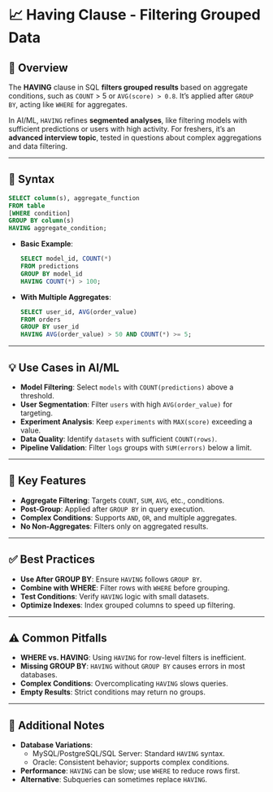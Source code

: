 # 📈 Having Clause - Filtering Grouped Data

## 🌟 Overview

The **HAVING** clause in SQL **filters grouped results** based on aggregate conditions, such as `COUNT` > 5 or `AVG(score) > 0.8`. It’s applied after `GROUP BY`, acting like `WHERE` for aggregates.

In AI/ML, `HAVING` refines **segmented analyses**, like filtering models with sufficient predictions or users with high activity. For freshers, it’s an **advanced interview topic**, tested in questions about complex aggregations and data filtering.

---

## 📜 Syntax

```sql
SELECT column(s), aggregate_function
FROM table
[WHERE condition]
GROUP BY column(s)
HAVING aggregate_condition;
```

- **Basic Example**:
  ```sql
  SELECT model_id, COUNT(*)
  FROM predictions
  GROUP BY model_id
  HAVING COUNT(*) > 100;
  ```
- **With Multiple Aggregates**:
  ```sql
  SELECT user_id, AVG(order_value)
  FROM orders
  GROUP BY user_id
  HAVING AVG(order_value) > 50 AND COUNT(*) >= 5;
  ```

---

## 💡 Use Cases in AI/ML

- **Model Filtering**: Select `models` with `COUNT(predictions)` above a threshold.
- **User Segmentation**: Filter `users` with high `AVG(order_value)` for targeting.
- **Experiment Analysis**: Keep `experiments` with `MAX(score)` exceeding a value.
- **Data Quality**: Identify `datasets` with sufficient `COUNT(rows)`.
- **Pipeline Validation**: Filter `logs` groups with `SUM(errors)` below a limit.

---

## 🔑 Key Features

- **Aggregate Filtering**: Targets `COUNT`, `SUM`, `AVG`, etc., conditions.
- **Post-Group**: Applied after `GROUP BY` in query execution.
- **Complex Conditions**: Supports `AND`, `OR`, and multiple aggregates.
- **No Non-Aggregates**: Filters only on aggregated results.

---

## ✅ Best Practices

- **Use After GROUP BY**: Ensure `HAVING` follows `GROUP BY`.
- **Combine with WHERE**: Filter rows with `WHERE` before grouping.
- **Test Conditions**: Verify `HAVING` logic with small datasets.
- **Optimize Indexes**: Index grouped columns to speed up filtering.

---

## ⚠️ Common Pitfalls

- **WHERE vs. HAVING**: Using `HAVING` for row-level filters is inefficient.
- **Missing GROUP BY**: `HAVING` without `GROUP BY` causes errors in most databases.
- **Complex Conditions**: Overcomplicating `HAVING` slows queries.
- **Empty Results**: Strict conditions may return no groups.

---

## 📝 Additional Notes

- **Database Variations**:
  - MySQL/PostgreSQL/SQL Server: Standard `HAVING` syntax.
  - Oracle: Consistent behavior; supports complex conditions.
- **Performance**: `HAVING` can be slow; use `WHERE` to reduce rows first.
- **Alternative**: Subqueries can sometimes replace `HAVING`.